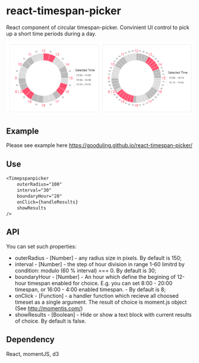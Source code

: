 # react-timespan-picker
React component of circular timespan-picker. Convinient UI control to pick up a short time periods during a day.

<img src="Screenshot_2.png"/>

## Example
Please see example here https://gooduling.github.io/react-timespan-picker/

## Use
```
<Timepspanpicker
    outerRadius="100"
    interval="30"
    boundaryHour="20"
    onClick={handleResults}
    showResults
/>
```

## API
You can set such properties:

- outerRadius - [Number] - any radius size in pixels. By default is 150;
- interval - [Number] - the step of hour division in range 1-60 limitrd by condition: modulo (60 % interval) === 0. By default is 30; 
- boundaryHour - [Number] - An hour which define the begining of 12-hour timespan enabled for choice. E.g. you can set 8:00 - 20:00 timespan, or 16:00 - 4:00 enabled timespan. - By default is 8;
- onClick - [Function] - a handler function which recieve all choosed timeset as a single argument. The result of choice is moment.js object (See http://momentjs.com/)
- showResults - [Boolean] - Hide or show a text block with current results of choice. By default is false.

## Dependency
React, momentJS, d3
